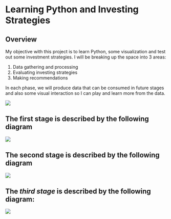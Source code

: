# Learning Python and Investing Strategies

## Overview

My objective with this project is to learn Python, some visualization and test out some investment strategies. I will be breaking up the space into 3 areas:
1. Data gathering and processing
2. Evaluating investing strategies
3. Making recommendations

In each phase, we will produce data that can be consumed in future stages and also some visual interaction so I can play and learn more from the data.

[![](https://mermaid.ink/img/pako:eNpVUM1qwzAMfhXjw0igfYEcBm5TellHaXeLc9BsLTGLneCfQih99ynJRjOd7E_6fqQ7V71GXvDGw9Cyj510jEqILMsON_Qje2cn41LEkOf5X5Ntt69MLL-QPheuqM6-VxiCcU299KbSxqOKpnfs7fJEd6KqSojAzh4H8DAPvEjpDs4b1Vp0kaVJiZ0oXxfqleKeuNdIHGxGdrhBl5706-hii8H8I5REuKDqLcnqZfaIDleuRw96il2vE85b7sXaeIbKX4jE-IZb9BaMphPeJ1hy8rcoeUFPDf5bcukeNAcp9pRO8SL6hBueBoqCpQG6nuXFF3QBHz-8UXvt?type=png)](https://mermaid.live/edit#pako:eNpVUM1qwzAMfhXjw0igfYEcBm5TellHaXeLc9BsLTGLneCfQih99ynJRjOd7E_6fqQ7V71GXvDGw9Cyj510jEqILMsON_Qje2cn41LEkOf5X5Ntt69MLL-QPheuqM6-VxiCcU299KbSxqOKpnfs7fJEd6KqSojAzh4H8DAPvEjpDs4b1Vp0kaVJiZ0oXxfqleKeuNdIHGxGdrhBl5706-hii8H8I5REuKDqLcnqZfaIDleuRw96il2vE85b7sXaeIbKX4jE-IZb9BaMphPeJ1hy8rcoeUFPDf5bcukeNAcp9pRO8SL6hBueBoqCpQG6nuXFF3QBHz-8UXvt)

## The first stage is described by the following diagram

[![](https://mermaid.ink/img/pako:eNpVkU9PAjEQxb_KpBcggt45mLAseDIxoF62HMbtLDS0nU3_BFfCd7fLitEemk7y3m_mTc-iZkViLmDvsT3AayEd5FMsqpJPzjAq2OAJSowopWs8W2jZdHt295p3NzHMZo9QFNVYCnYEjTYELXlQ2GXXmD1wPOQ6OR0DcANRW5pIMbkRioGwrF48zVrPNYWg3T6b1_oTyHv2IRcLpWAbMTMsYUiewg2wHABlNf43QIhcHyc7-FGVg2pVbZKD55zc9FTMVAc1m2RdgDv4SN1DIGPAU_2bcTVY133Gt1ZhJMiRYNR32fZd-tvT6E-o9WB5qt51SGj0F133uBNTYclb1Cov_tyLpcgsS1LM81OhP0oh3SXrMEXedq4W8-gTTUW6di415u-yYt6gCXT5BpQVkYA?type=png)](https://mermaid.live/edit#pako:eNpVkU9PAjEQxb_KpBcggt45mLAseDIxoF62HMbtLDS0nU3_BFfCd7fLitEemk7y3m_mTc-iZkViLmDvsT3AayEd5FMsqpJPzjAq2OAJSowopWs8W2jZdHt295p3NzHMZo9QFNVYCnYEjTYELXlQ2GXXmD1wPOQ6OR0DcANRW5pIMbkRioGwrF48zVrPNYWg3T6b1_oTyHv2IRcLpWAbMTMsYUiewg2wHABlNf43QIhcHyc7-FGVg2pVbZKD55zc9FTMVAc1m2RdgDv4SN1DIGPAU_2bcTVY133Gt1ZhJMiRYNR32fZd-tvT6E-o9WB5qt51SGj0F133uBNTYclb1Cov_tyLpcgsS1LM81OhP0oh3SXrMEXedq4W8-gTTUW6di415u-yYt6gCXT5BpQVkYA)

## The second stage is described by the following diagram

[![](https://mermaid.ink/img/pako:eNpl0EtqwzAQBuCrDFq1EJO9F4VYdg8Qh26kLgZr4ojoYfQwpCF3r4oaQ6lWQnz_zGjubPKKWMvmgMsFTp10UA4_iGN2oN1KMWk3Q0wBE82a4udTQNO8Ae8E93bJiWCh0IzJT1eYUbu98XGzXbV8szzbbDDplf5jXnEvDkpBT0GvFVrCmAPFfQrk1Mb7ygfxUpoHgrFOepPSDSuaXMLewZFiNim-PlNDTb2LDx0zGv31J1i-cvbBopsIfruxHbNUnrQqy7r_VJEsXciSZG25KgxXyaR7FIc5-fHmJtamkGnH8qJK4V5j2bFl7RlNpMc3dh1-Ig?type=png)](https://mermaid.live/edit#pako:eNpl0EtqwzAQBuCrDFq1EJO9F4VYdg8Qh26kLgZr4ojoYfQwpCF3r4oaQ6lWQnz_zGjubPKKWMvmgMsFTp10UA4_iGN2oN1KMWk3Q0wBE82a4udTQNO8Ae8E93bJiWCh0IzJT1eYUbu98XGzXbV8szzbbDDplf5jXnEvDkpBT0GvFVrCmAPFfQrk1Mb7ygfxUpoHgrFOepPSDSuaXMLewZFiNim-PlNDTb2LDx0zGv31J1i-cvbBopsIfruxHbNUnrQqy7r_VJEsXciSZG25KgxXyaR7FIc5-fHmJtamkGnH8qJK4V5j2bFl7RlNpMc3dh1-Ig)

## The *third stage* is described by the following diagram:

[![](https://mermaid.ink/img/pako:eNpd0M9qwzAMBvBXET5t0LJ7DoOl7gs0vcU9qLGSmMZy8J-WUvruUwnpYD4J8_0-gR6qC5ZUpYaI8wjH2jDI0z9tQxlu5IYxJwgMKUfMNDhKcMZE9vUXKZfI6bQa2G6_QdetpitNYYYDdcETW8wucDKG37J5t624XvCu_WhyiCTdYv_w55rbLTnd7q84FSmBmWIfokfuCEL_D65ML2zfHpAvcC73r0TTBDeXR-gC986S-JPaKE_S5ayc5PGyRuWRPBlVyWgxXowy_JQclhyaO3eqyrHQRpVZNpJ2KJf0qupxSvT8BaXhdgU?type=png)](https://mermaid.live/edit#pako:eNpd0M9qwzAMBvBXET5t0LJ7DoOl7gs0vcU9qLGSmMZy8J-WUvruUwnpYD4J8_0-gR6qC5ZUpYaI8wjH2jDI0z9tQxlu5IYxJwgMKUfMNDhKcMZE9vUXKZfI6bQa2G6_QdetpitNYYYDdcETW8wucDKG37J5t624XvCu_WhyiCTdYv_w55rbLTnd7q84FSmBmWIfokfuCEL_D65ML2zfHpAvcC73r0TTBDeXR-gC986S-JPaKE_S5ayc5PGyRuWRPBlVyWgxXowy_JQclhyaO3eqyrHQRpVZNpJ2KJf0qupxSvT8BaXhdgU)
